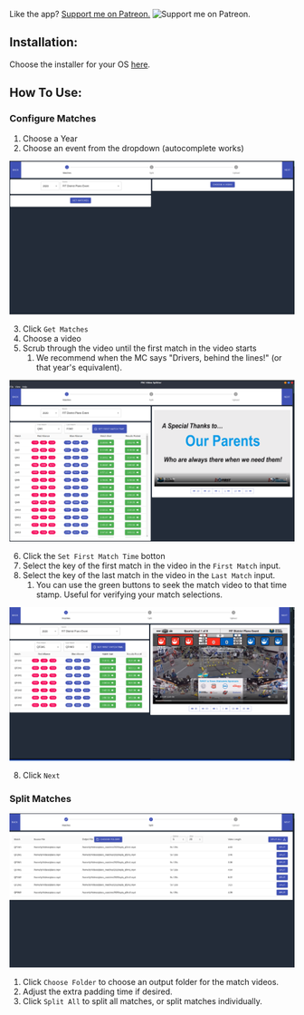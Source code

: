 Like the app?  [Support me on Patreon.](https://www.patreon.com/tytremblay)
![[Support me on Patreon.](resources/readme/patreon.png)](https://www.patreon.com/tytremblay)

## Installation:

Choose the installer for your OS [here](https://github.com/tytremblay/frc-video-splitter-3/releases/tag/v0.0.10).

## How To Use:

### Configure Matches

1. Choose a Year
2. Choose an event from the dropdown (autocomplete works)

![Choose an event](resources/readme/chooseEvent.png)

3. Click `Get Matches`
4. Choose a video
5. Scrub through the video until the first match in the video starts
   1. We recommend when the MC says "Drivers, behind the lines!" (or that year's equivalent).

![Choose a video](resources/readme/chooseVideo.png)

6. Click the `Set First Match Time` botton
7. Select the key of the first match in the video in the `First Match` input.
8. Select the key of the last match in the video in the `Last Match` input.
   1. You can use the green buttons to seek the match video to that time stamp. Useful for verifying your match selections.

![Choose a video](resources/readme/firstAndLastMatch.png)

8. Click `Next`

### Split Matches

![Split Matches](resources/readme/split.png)

1. Click `Choose Folder` to choose an output folder for the match videos.
2. Adjust the extra padding time if desired.
3. Click `Split All` to split all matches, or split matches individually.
